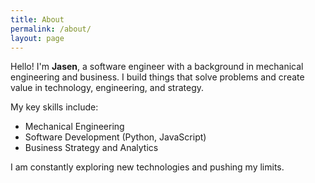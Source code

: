 ```yaml
---
title: About
permalink: /about/
layout: page
---
```


Hello! I'm **Jasen**, a software engineer with a background in mechanical engineering and business. I build things that solve problems and create value in technology, engineering, and strategy.

My key skills include:

- Mechanical Engineering
- Software Development (Python, JavaScript)
- Business Strategy and Analytics

I am constantly exploring new technologies and pushing my limits.
